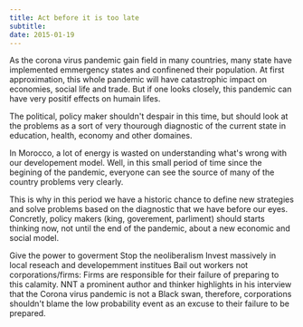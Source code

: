 ```yaml
---
title: Act before it is too late
subtitle:
date: 2015-01-19
---
```


As the corona virus pandemic gain field in many countries, many state have implemented emmergency states and confinened their population. At first approximation, this whole pandemic will have catastrophic impact on economies, social life and trade. But if one looks closely, this pandemic can have very positif effects on humain lifes.

The political, policy maker shouldn't despair in this time, but should look at the problems as a sort of very thourough diagnostic of the current state in education, health, economy and other domaines.

In Morocco, a lot of energy is wasted on understanding what's wrong with our developement model. Well, in this small period of time since the begining of the pandemic, everyone can see the source of many of the country problems very clearly.

This is why in this period we have a historic chance to define new strategies and solve problems based on the diagnostic that we have before our eyes. Concretly, policy makers (king, goverement, parliment) should starts thinking now, not until the end of the pandemic, about a new economic and social model.  

Give the power to goverment
Stop the neoliberalism
Invest massively in local reseach and developemment institues
Bail out workers not corporations/firms: Firms are responsible for their failure of preparing to this calamity. NNT a prominent author and thinker highlights in his interview that the Corona virus pandemic is not a Black swan, therefore, corporations shouldn't blame the low probability event as an excuse to their failure to be prepared.
